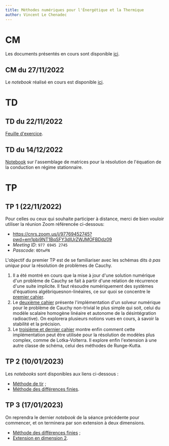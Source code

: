 ```yaml
---
title: Méthodes numériques pour l'Énergétique et la Thermique
author: Vincent Le Chenadec
---
```


# CM

Les documents présentés en cours sont disponible [ici](https://drive.google.com/drive/folders/19xR_Mkr8l-vc431Vd6tm2Z3tX-jpG35t?usp=share_link).

## CM du 27/11/2022

Le *notebook* réalisé en cours est disponible [ici](notebook/cours-3.html).

# TD

## TD du 22/11/2022

[Feuille d'exercice](exercices/td1.pdf).

## TD du 14/12/2022

[Notebook](notebook/assembly.html) sur l'assemblage de matrices pour la résolution de l'équation de la conduction en régime stationnaire.

# TP

## TP 1 (22/11/2022)

Pour celles ou ceux qui souhaite participer à distance, merci de bien vouloir utiliser la réunion Zoom référencée ci-dessous:

- <https://cnrs.zoom.us/j/97769452745?pwd=em1pbi9NT1BqSFY3dlUrZWJMOFBDdz09>
- *Meeting ID*: `977 6945 2745`
- *Passcode*: `0DtwFN`

L'objectif du premier TP est de se familiariser avec les schémas dits *à pas unique* pour la résolution de problèmes de Cauchy.

1. Il a été montré en cours que la mise à jour d'une solution numérique d'un problème de Cauchy se fait à partir d'une relation de récurrence d'une suite implicite. Il faut résoudre numériquement des systèmes d'équations algébriquesnon-linéaires, ce sur quoi se concentre le [premier cahier](notebook/algebraic.html).
1. Le [deuxième cahier](notebook/cauchy.html) présente l'implémentation d'un solveur numérique pour le problème de Cauchy non-trivial le plus simple qui soit, celui du modèle scalaire homogène linéaire et autonome de la désintégration radioactive). On explorera plusieurs notions vues en cours, à savoir la stabilité et la précision.
1. Le [troisième et dernier cahier](notebook/lotka-volterra.html) montre enfin comment cette implémentation peut être utilisée pour la résolution de modèles plus complex, comme de Lotka-Volterra. Il explore enfin l'extension à une autre classe de schéma, celui des méthodes de Runge-Kutta.

## TP 2 (10/01/2023)

Les *notebooks* sont disponibles aux liens ci-dessous :

- [Méthode de tir](notebook/shooting.html) ;
- [Méthode des différences finies](notebook/fdm.html).

## TP 3 (17/01/2023)

On reprendra le dernier *notebook* de la séance précédente pour commencer, et on terminera par son extension à deux dimensions.

- [Méthode des différences finies](notebook/fdm.html) ;
- [Extension en dimension 2](notebook/poisson.html).

